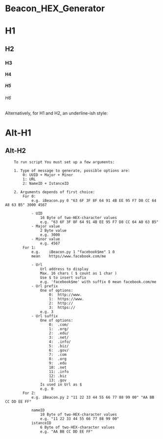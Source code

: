# Beacon_HEX_Generator

# H1
## H2
### H3
#### H4
##### H5
###### H6

Alternatively, for H1 and H2, an underline-ish style:

Alt-H1
======

Alt-H2
------
        
        To run script You must set up a few arguments:

        1. Type of message to generate, possible options are:
            0: UUID + Major + Minor
            1: URL
            2: NameID + IstanceID

        2. Arguments depends of first choice:
            For 0:
                e.g. iBeacon.py 0 "63 6F 3F 8F 64 91 4B EE 95 F7 D8 CC 64 A8 63 B5" 3000 4567

                - UID
                    16 Byte of two-HEX-character values
                    e.g. "63 6F 3F 8F 64 91 4B EE 95 F7 D8 CC 64 A8 63 B5"
                - Major value
                    2 Byte value
                    e.g. 3000
                - Minor value
                    e.g. 4567
            For 1:
                e.g.    iBeacon.py 1 "facebook$me" 1 0
                mean    https//www.facebook.com/me

                - Url
                    Url address to display
                    Max. 16 chars ( $ count as 1 char )
                    Use $ to insert sufix
                    e.g. 'facebook$me' with suffix 0 mean facebook.com/me
                - Url prefix
                    One of options:
                        0:  http://www.
                        1:  https://www.
                        2:  http://
                        3:  https://
                    e.g. 3
                - Url suffix
                    One of options:
                        0:	.com/
                        1:	.org/
                        2:	.edu/
                        3:	.net/
                        4:	.info/
                        5:	.biz/
                        6:	.gov/
                        7:	.com
                        8:	.org
                        9:	.edu
                        10:	.net
                        11:	.info
                        12:	.biz
                        13:	.gov
                    Is used in Url as $
                    e.g. 0
            For 2:
                e.g. iBeacon.py 2 "11 22 33 44 55 66 77 88 99 00" "AA BB CC DD EE FF"

                nameID
                    10 Byte of two-HEX-character values
                    e.g. "11 22 33 44 55 66 77 88 99 00"
                istanceID
                    6 Byte of two-HEX-character values
                    e.g. "AA BB CC DD EE FF"
